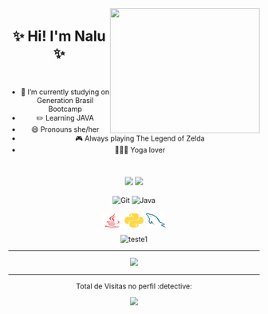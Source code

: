 <img align='right' src="https://64.media.tumblr.com/d1e9773ab7e1b25eeb717dc60e357563/09d052ce30d3a3a2-ae/s400x600/d68e5c7d0566e348e2c87f084363172cf0876014.gifv" width="300" height="250">

<h1 align="center">✨ Hi! I'm Nalu ✨</h1>

<div align="center"><br>
  


- 🌱 I’m currently studying on Generation Brasil Bootcamp
- ✏️ Learning JAVA
- 😄 Pronouns she/her
- 🎮 Always playing The Legend of Zelda
- 🧘🏻‍♀️ Yoga lover

  
##

<div align="center"><br>
  
  <a href="https://github.com/nalulamas"> 
  <img height="150em" src="https://github-readme-stats.vercel.app/api?username=nalulamas&show_icons=true&theme=cobalt&include_all_commits=true&count_private=false"/></a>  
  <img height="150em" src="https://github-readme-stats.vercel.app/api/top-langs/?username=nalulamas&layout=compact&langs_count=7&theme=cobalt"/>
  
</div>

<div align="center"><br>
  
<img src="https://cdn.jsdelivr.net/gh/devicons/devicon/icons/git/git-original.svg" alt="Git" height="46" width="65" align="center">  
<img src="https://cdn.jsdelivr.net/gh/devicons/devicon/icons/java/java-original.svg" alt="Java" height="46" width="65" align="center">
  

                                                                                                                                                   
                                                                                                                                                    
<div style="display: inline_block"><br>
  <img align="center" alt="Rafa-Js" height="30" width="40" src="https://raw.githubusercontent.com/devicons/devicon/master/icons/java/java-plain.svg">
  <img align="center" alt="Rafa-Ts" height="30" width="40" src="https://raw.githubusercontent.com/devicons/devicon/master/icons/python/python-plain.svg">
  <img align="center" alt="Rafa-Ts" height="30" width="40" src="https://raw.githubusercontent.com/devicons/devicon/master/icons/mysql/mysql-plain.svg">
                                                                                                                                                  
</div>                                                                                                                                                      
                                                                                                                                                 
   </spam> 
 
  ![teste1](https://user-images.githubusercontent.com/67602155/155546410-c74d8414-6441-4a6f-af00-277a019b5e88.png)
  
 ---
  
  <div>   
  
  <a href="https://www.linkedin.com/in/analuizalamas/" target="_blank"><img src="https://img.shields.io/badge/-LinkedIn-%230077B5?style=for-the-badge&logo=linkedin&logoColor=white" target="_blank"></a>  
  
</div>
  
 ---
  
   </div>
  
  <p align="center"> Total de Visitas no perfil :detective: <br>
<p align="center"> 
   <img alingn="center" src="https://profile-counter.glitch.me/nalulamas/count.svg" />
</p>
